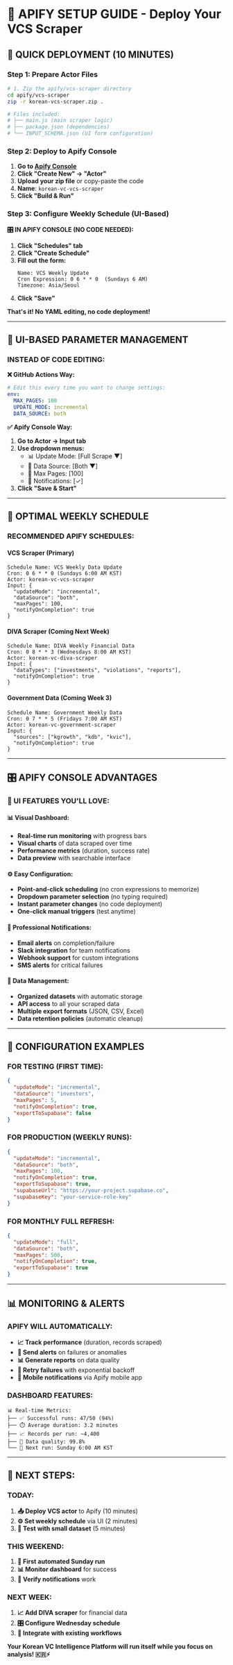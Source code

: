 # 🚀 **APIFY SETUP GUIDE** - Deploy Your VCS Scraper

## 🎯 **QUICK DEPLOYMENT (10 MINUTES)**

### **Step 1: Prepare Actor Files**
```bash
# 1. Zip the apify/vcs-scraper directory
cd apify/vcs-scraper
zip -r korean-vcs-scraper.zip . 

# Files included:
# ├── main.js (main scraper logic)
# ├── package.json (dependencies)
# └── INPUT_SCHEMA.json (UI form configuration)
```

### **Step 2: Deploy to Apify Console**

1. **Go to [Apify Console](https://console.apify.com)**
2. **Click "Create New" → "Actor"**
3. **Upload your zip file** or copy-paste the code
4. **Name**: `korean-vc-vcs-scraper`
5. **Click "Build & Run"**

### **Step 3: Configure Weekly Schedule (UI-Based)**

**🎛️ IN APIFY CONSOLE (NO CODE NEEDED):**

1. **Click "Schedules" tab**
2. **Click "Create Schedule"**
3. **Fill out the form:**
   ```
   Name: VCS Weekly Update
   Cron Expression: 0 6 * * 0  (Sundays 6 AM)
   Timezone: Asia/Seoul
   ```
4. **Click "Save"**

**That's it! No YAML editing, no code deployment!**

---

## 🎯 **UI-BASED PARAMETER MANAGEMENT**

### **INSTEAD OF CODE EDITING:**

**❌ GitHub Actions Way:**
```yaml
# Edit this every time you want to change settings:
env:
  MAX_PAGES: 100
  UPDATE_MODE: incremental
  DATA_SOURCE: both
```

**✅ Apify Console Way:**
1. **Go to Actor → Input tab**
2. **Use dropdown menus:**
   - 📊 Update Mode: [Full Scrape ▼]
   - 🎯 Data Source: [Both ▼] 
   - 📄 Max Pages: [100]
   - 📧 Notifications: [✓]
3. **Click "Save & Start"**

---

## 📅 **OPTIMAL WEEKLY SCHEDULE**

### **RECOMMENDED APIFY SCHEDULES:**

#### **VCS Scraper (Primary)**
```
Schedule Name: VCS Weekly Data Update
Cron: 0 6 * * 0 (Sundays 6:00 AM KST)
Actor: korean-vc-vcs-scraper
Input: {
  "updateMode": "incremental",
  "dataSource": "both", 
  "maxPages": 100,
  "notifyOnCompletion": true
}
```

#### **DIVA Scraper (Coming Next Week)**
```
Schedule Name: DIVA Weekly Financial Data
Cron: 0 8 * * 3 (Wednesdays 8:00 AM KST)
Actor: korean-vc-diva-scraper
Input: {
  "dataTypes": ["investments", "violations", "reports"],
  "notifyOnCompletion": true
}
```

#### **Government Data (Coming Week 3)**
```
Schedule Name: Government Weekly Data
Cron: 0 7 * * 5 (Fridays 7:00 AM KST)
Actor: korean-vc-government-scraper  
Input: {
  "sources": ["kgrowth", "kdb", "kvic"],
  "notifyOnCompletion": true
}
```

---

## 🎛️ **APIFY CONSOLE ADVANTAGES**

### **🌟 UI FEATURES YOU'LL LOVE:**

#### **📊 Visual Dashboard:**
- **Real-time run monitoring** with progress bars
- **Visual charts** of data scraped over time
- **Performance metrics** (duration, success rate)
- **Data preview** with searchable interface

#### **⚙️ Easy Configuration:**
- **Point-and-click scheduling** (no cron expressions to memorize)
- **Dropdown parameter selection** (no typing required)
- **Instant parameter changes** (no code deployment)
- **One-click manual triggers** (test anytime)

#### **📧 Professional Notifications:**
- **Email alerts** on completion/failure
- **Slack integration** for team notifications
- **Webhook support** for custom integrations
- **SMS alerts** for critical failures

#### **💾 Data Management:**
- **Organized datasets** with automatic storage
- **API access** to all your scraped data
- **Multiple export formats** (JSON, CSV, Excel)
- **Data retention policies** (automatic cleanup)

---

## 🔧 **CONFIGURATION EXAMPLES**

### **FOR TESTING (FIRST TIME):**
```json
{
  "updateMode": "incremental",
  "dataSource": "investors", 
  "maxPages": 5,
  "notifyOnCompletion": true,
  "exportToSupabase": false
}
```

### **FOR PRODUCTION (WEEKLY RUNS):**
```json
{
  "updateMode": "incremental",
  "dataSource": "both",
  "maxPages": 100, 
  "notifyOnCompletion": true,
  "exportToSupabase": true,
  "supabaseUrl": "https://your-project.supabase.co",
  "supabaseKey": "your-service-role-key"
}
```

### **FOR MONTHLY FULL REFRESH:**
```json
{
  "updateMode": "full",
  "dataSource": "both",
  "maxPages": 500,
  "notifyOnCompletion": true,
  "exportToSupabase": true
}
```

---

## 📊 **MONITORING & ALERTS**

### **APIFY WILL AUTOMATICALLY:**
- **📈 Track performance** (duration, records scraped)
- **🚨 Send alerts** on failures or anomalies
- **📊 Generate reports** on data quality
- **🔄 Retry failures** with exponential backoff
- **📱 Mobile notifications** via Apify mobile app

### **DASHBOARD FEATURES:**
```
📊 Real-time Metrics:
├── ✅ Successful runs: 47/50 (94%)
├── ⏱️ Average duration: 3.2 minutes  
├── 📈 Records per run: ~4,400
├── 🎯 Data quality: 99.8%
└── 📅 Next run: Sunday 6:00 AM KST
```

---

## 🎯 **NEXT STEPS:**

### **TODAY:**
1. **📤 Deploy VCS actor** to Apify (10 minutes)
2. **⚙️ Set weekly schedule** via UI (2 minutes)
3. **🧪 Test with small dataset** (5 minutes)

### **THIS WEEKEND:**
1. **🔄 First automated Sunday run** 
2. **📊 Monitor dashboard** for success
3. **📧 Verify notifications** work

### **NEXT WEEK:**
1. **📈 Add DIVA scraper** for financial data
2. **🎛️ Configure Wednesday schedule**
3. **🔗 Integrate with existing workflows**

**Your Korean VC Intelligence Platform will run itself while you focus on analysis! 🇰🇷⚡** 